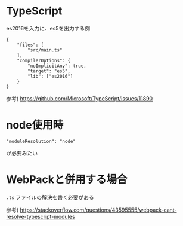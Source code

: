 # TypeScript

es2016を入力に、es5を出力する例
```
{
	"files": [
        "src/main.ts"
    ],
    "compilerOptions": {
        "noImplicitAny": true,
        "target": "es5",
        "lib": ["es2016"]
    }
}
```

参考) https://github.com/Microsoft/TypeScript/issues/11890

# node使用時

```
"moduleResolution": "node"
```
が必要みたい

# WebPackと併用する場合

`.ts` ファイルの解決を書く必要がある

参考) https://stackoverflow.com/questions/43595555/webpack-cant-resolve-typescript-modules
